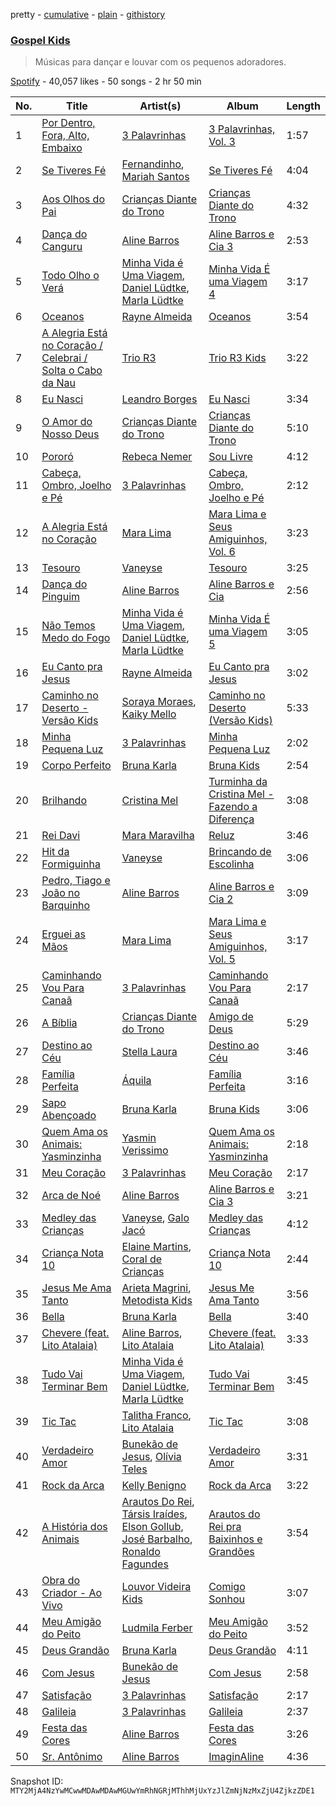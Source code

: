 pretty - [cumulative](/playlists/cumulative/37i9dQZF1DX52rW82P8TUE.md) - [plain](/playlists/plain/37i9dQZF1DX52rW82P8TUE) - [githistory](https://github.githistory.xyz/mackorone/spotify-playlist-archive/blob/main/playlists/plain/37i9dQZF1DX52rW82P8TUE)

### [Gospel Kids](https://open.spotify.com/playlist/37i9dQZF1DX52rW82P8TUE)

> Músicas para dançar e louvar com os pequenos adoradores.

[Spotify](https://open.spotify.com/user/spotify) - 40,057 likes - 50 songs - 2 hr 50 min

| No. | Title | Artist(s) | Album | Length |
|---|---|---|---|---|
| 1 | [Por Dentro, Fora, Alto, Embaixo](https://open.spotify.com/track/5zuOwjPMZkCfzTa9mE8I87) | [3 Palavrinhas](https://open.spotify.com/artist/6apif9UbguC36klKtjMKVL) | [3 Palavrinhas, Vol\. 3](https://open.spotify.com/album/4Aw3KlIumWtvdpamB7DMsU) | 1:57 |
| 2 | [Se Tiveres Fé](https://open.spotify.com/track/0oVkVpb179YlBZponywS0O) | [Fernandinho](https://open.spotify.com/artist/6iAY2AyUZLSX3PWLIAfFZY), [Mariah Santos](https://open.spotify.com/artist/1E7bSnpcGC4KgCF52NEuRz) | [Se Tiveres Fé](https://open.spotify.com/album/0fWX2FbGnRFsR1YxiWQtsv) | 4:04 |
| 3 | [Aos Olhos do Pai](https://open.spotify.com/track/28ATy9KFpbfUujbB8ZMkWc) | [Crianças Diante do Trono](https://open.spotify.com/artist/1DrV98ubDph1jAWq7ikcF5) | [Crianças Diante do Trono](https://open.spotify.com/album/0NQ0gD4kZUZ7NR76X1QCqk) | 4:32 |
| 4 | [Dança do Canguru](https://open.spotify.com/track/1U4Vl0LRSvWtfBtRI6bnBN) | [Aline Barros](https://open.spotify.com/artist/2aKyKSggb31Kw9s9i3iXoo) | [Aline Barros e Cia 3](https://open.spotify.com/album/6dtJQolCzJVqKjpBE72gpg) | 2:53 |
| 5 | [Todo Olho o Verá](https://open.spotify.com/track/5ObzGyGLgiOhAv0etKoboF) | [Minha Vida é Uma Viagem](https://open.spotify.com/artist/1o0rLhiJRM3IFLGlqBVolR), [Daniel Lüdtke](https://open.spotify.com/artist/3f0bV2cF70GNSrGlv7i2Wa), [Marla Lüdtke](https://open.spotify.com/artist/5zbO4gq0wZSAWW6LvawKDd) | [Minha Vida É uma Viagem 4](https://open.spotify.com/album/0TOnCsiORdMr35eFNYYA6s) | 3:17 |
| 6 | [Oceanos](https://open.spotify.com/track/1IAuelibP1msP0p6ztsLpV) | [Rayne Almeida](https://open.spotify.com/artist/2WtIzFKxQniqeliHt4vIVj) | [Oceanos](https://open.spotify.com/album/3FleqT33sYIhpOTkWYKbsM) | 3:54 |
| 7 | [A Alegria Está no Coração / Celebrai / Solta o Cabo da Nau](https://open.spotify.com/track/7FNueAtAXOl1aImDlO9jO0) | [Trio R3](https://open.spotify.com/artist/1j80V5H3SnqrUDKhpAo1OE) | [Trio R3 Kids](https://open.spotify.com/album/3iXWPgtTT7O1t7e5eZoDmf) | 3:22 |
| 8 | [Eu Nasci](https://open.spotify.com/track/2dE7xXqKFCUAnL8njBXUrI) | [Leandro Borges](https://open.spotify.com/artist/1W08UTn6HSj0dHarQE7ReQ) | [Eu Nasci](https://open.spotify.com/album/2HmqtDhNBSUKR42VLi2Evl) | 3:34 |
| 9 | [O Amor do Nosso Deus](https://open.spotify.com/track/2gvn5QvlQdnE2T06ErTaer) | [Crianças Diante do Trono](https://open.spotify.com/artist/1DrV98ubDph1jAWq7ikcF5) | [Crianças Diante do Trono](https://open.spotify.com/album/0NQ0gD4kZUZ7NR76X1QCqk) | 5:10 |
| 10 | [Pororó](https://open.spotify.com/track/44FbIn8MPPGj7jjDFLhXIr) | [Rebeca Nemer](https://open.spotify.com/artist/1mQU9ZMrrU8FcbjfePJBsk) | [Sou Livre](https://open.spotify.com/album/2Wgno6YhkdyXyfhDo1MH7M) | 4:12 |
| 11 | [Cabeça, Ombro, Joelho e Pé](https://open.spotify.com/track/3lRfG9FccT67tuGboXeEZs) | [3 Palavrinhas](https://open.spotify.com/artist/6apif9UbguC36klKtjMKVL) | [Cabeça, Ombro, Joelho e Pé](https://open.spotify.com/album/1F1pwnUBYMI9vFVpIQF97W) | 2:12 |
| 12 | [A Alegria Está no Coração](https://open.spotify.com/track/61PU43JNFgjn1zuAaAz96d) | [Mara Lima](https://open.spotify.com/artist/3r3fXHLRkaNVAuP7ckBJOV) | [Mara Lima e Seus Amiguinhos, Vol\. 6](https://open.spotify.com/album/1cAgUMSQibfGNArPNRIJKn) | 3:23 |
| 13 | [Tesouro](https://open.spotify.com/track/0d7iluBpPMuBSFxrhqfDyF) | [Vaneyse](https://open.spotify.com/artist/3S1zrPd36u0KRCPF6HUAOl) | [Tesouro](https://open.spotify.com/album/61v4qQZaJwjprUBIJx9c1v) | 3:25 |
| 14 | [Dança do Pinguim](https://open.spotify.com/track/4xIhkjavXmWmlUSBOtEqUq) | [Aline Barros](https://open.spotify.com/artist/2aKyKSggb31Kw9s9i3iXoo) | [Aline Barros e Cia](https://open.spotify.com/album/5RFApbqCFVwb3ABVj8Q8w4) | 2:56 |
| 15 | [Não Temos Medo do Fogo](https://open.spotify.com/track/3tnh93byTIcpyhZYsLN93O) | [Minha Vida é Uma Viagem](https://open.spotify.com/artist/1o0rLhiJRM3IFLGlqBVolR), [Daniel Lüdtke](https://open.spotify.com/artist/3f0bV2cF70GNSrGlv7i2Wa), [Marla Lüdtke](https://open.spotify.com/artist/5zbO4gq0wZSAWW6LvawKDd) | [Minha Vida É uma Viagem 5](https://open.spotify.com/album/2DCbdwhK6SoBW9XawSSrbK) | 3:05 |
| 16 | [Eu Canto pra Jesus](https://open.spotify.com/track/2xsZveD2EsMMjp7JbIVu3h) | [Rayne Almeida](https://open.spotify.com/artist/2WtIzFKxQniqeliHt4vIVj) | [Eu Canto pra Jesus](https://open.spotify.com/album/2WHmaYUFvRDjwnlm43omei) | 3:02 |
| 17 | [Caminho no Deserto \- Versão Kids](https://open.spotify.com/track/1J1eBc6ECu1cZq7JslY4VG) | [Soraya Moraes](https://open.spotify.com/artist/0IPQAIkLxcVSsxlTPPn3Bp), [Kaiky Mello](https://open.spotify.com/artist/576aczLz6CXzj9E0WZ1EJw) | [Caminho no Deserto \(Versão Kids\)](https://open.spotify.com/album/34EQIvp5R1X7n4chgsK1PR) | 5:33 |
| 18 | [Minha Pequena Luz](https://open.spotify.com/track/1fr5LcT7TguvSZJRlNQNNv) | [3 Palavrinhas](https://open.spotify.com/artist/6apif9UbguC36klKtjMKVL) | [Minha Pequena Luz](https://open.spotify.com/album/6CnrRYF7ONjhhmCVzjRkg9) | 2:02 |
| 19 | [Corpo Perfeito](https://open.spotify.com/track/0ppgTngQMJwHyM5DTjo8nv) | [Bruna Karla](https://open.spotify.com/artist/0YdeGzSneJdP1NEKY3EFlR) | [Bruna Kids](https://open.spotify.com/album/0W7kUdHwTI6L17XHH73HY2) | 2:54 |
| 20 | [Brilhando](https://open.spotify.com/track/6aMHKxUyAUsbVNJa8TbyuX) | [Cristina Mel](https://open.spotify.com/artist/0vKtp60PHfEnBSLJU9uHgP) | [Turminha da Cristina Mel \- Fazendo a Diferença](https://open.spotify.com/album/6T5y5A3YoPNXQsUu7OlAaX) | 3:08 |
| 21 | [Rei Davi](https://open.spotify.com/track/4v1Yf5GPWOAgOk67CSU0dP) | [Mara Maravilha](https://open.spotify.com/artist/2vEZbLLAKRqzoiTR9aupGu) | [Reluz](https://open.spotify.com/album/4Oolk7dVn9F9EfQoomK1w8) | 3:46 |
| 22 | [Hit da Formiguinha](https://open.spotify.com/track/2jxOwM1YWNLdVtYKhHjY4r) | [Vaneyse](https://open.spotify.com/artist/3S1zrPd36u0KRCPF6HUAOl) | [Brincando de Escolinha](https://open.spotify.com/album/28QrtBn35MNZOGsNMjUrja) | 3:06 |
| 23 | [Pedro, Tiago e João no Barquinho](https://open.spotify.com/track/1180Pe0jjGNslftSXTrEKi) | [Aline Barros](https://open.spotify.com/artist/2aKyKSggb31Kw9s9i3iXoo) | [Aline Barros e Cia 2](https://open.spotify.com/album/58dham8BeNuWKBJJTbzenr) | 3:09 |
| 24 | [Erguei as Mãos](https://open.spotify.com/track/7GTVVZiren9LxoyNW4pATK) | [Mara Lima](https://open.spotify.com/artist/3r3fXHLRkaNVAuP7ckBJOV) | [Mara Lima e Seus Amiguinhos, Vol\. 5](https://open.spotify.com/album/5hCu7mordTwYqr2n2rW0LR) | 3:17 |
| 25 | [Caminhando Vou Para Canaã](https://open.spotify.com/track/1gjyW1dkU6SfYlo6dwByJz) | [3 Palavrinhas](https://open.spotify.com/artist/6apif9UbguC36klKtjMKVL) | [Caminhando Vou Para Canaã](https://open.spotify.com/album/051Ck9PEoQhBlON1mnw0gN) | 2:17 |
| 26 | [A Bíblia](https://open.spotify.com/track/2MlMPbEM8qbDxsEBV6vkYw) | [Crianças Diante do Trono](https://open.spotify.com/artist/1DrV98ubDph1jAWq7ikcF5) | [Amigo de Deus](https://open.spotify.com/album/6Ks1nDyBm9wyusj94wCSox) | 5:29 |
| 27 | [Destino ao Céu](https://open.spotify.com/track/25nCwxGYMiwJeEbqitBkjn) | [Stella Laura](https://open.spotify.com/artist/1lqxvuE0yfesGRZ4sdVVNm) | [Destino ao Céu](https://open.spotify.com/album/7mGVlHAO59mS0XChbEDRUm) | 3:46 |
| 28 | [Família Perfeita](https://open.spotify.com/track/25UWTOQyH5eOcvMyWb0VKR) | [Áquila](https://open.spotify.com/artist/4z6EQDJNZwMQ6uHmjL87nQ) | [Família Perfeita](https://open.spotify.com/album/2BOtSzS45MKiRwNHHoPD6V) | 3:16 |
| 29 | [Sapo Abençoado](https://open.spotify.com/track/6udRCH0KMT8k4GrXAsoI6e) | [Bruna Karla](https://open.spotify.com/artist/0YdeGzSneJdP1NEKY3EFlR) | [Bruna Kids](https://open.spotify.com/album/0W7kUdHwTI6L17XHH73HY2) | 3:06 |
| 30 | [Quem Ama os Animais: Yasminzinha](https://open.spotify.com/track/3QeEhShhm4xarUOUmHS4tn) | [Yasmin Verissimo](https://open.spotify.com/artist/1O6na9PsfEQLFmZHg8MEyE) | [Quem Ama os Animais: Yasminzinha](https://open.spotify.com/album/7zDczluqFBHATzo2eXUWZC) | 2:18 |
| 31 | [Meu Coração](https://open.spotify.com/track/1MDXv0hRY9EgHTwvQyr7EG) | [3 Palavrinhas](https://open.spotify.com/artist/6apif9UbguC36klKtjMKVL) | [Meu Coração](https://open.spotify.com/album/6y2SSn86BAh3LZHKwNiKK4) | 2:17 |
| 32 | [Arca de Noé](https://open.spotify.com/track/2IlFyiCXLg5EK5JChEgWGA) | [Aline Barros](https://open.spotify.com/artist/2aKyKSggb31Kw9s9i3iXoo) | [Aline Barros e Cia 3](https://open.spotify.com/album/6dtJQolCzJVqKjpBE72gpg) | 3:21 |
| 33 | [Medley das Crianças](https://open.spotify.com/track/04lDkeEi5mxKfXkBXcmrAQ) | [Vaneyse](https://open.spotify.com/artist/3S1zrPd36u0KRCPF6HUAOl), [Galo Jacó](https://open.spotify.com/artist/6JDieX8x5rmjocsN3Rxs2L) | [Medley das Crianças](https://open.spotify.com/album/6kA8eLY4fy4LqYmQVWD3tH) | 4:12 |
| 34 | [Criança Nota 10](https://open.spotify.com/track/2kPwaMnS3qowXfg8aBh7nn) | [Elaine Martins](https://open.spotify.com/artist/4rVAT3ktBeOdexcKic0mC8), [Coral de Crianças](https://open.spotify.com/artist/2qUfzKBWjm4UpH1MjdKnSi) | [Criança Nota 10](https://open.spotify.com/album/2nFtRppoPctEbxAUTpynL3) | 2:44 |
| 35 | [Jesus Me Ama Tanto](https://open.spotify.com/track/0J8hD8AoGlQipoHU6LF6ZX) | [Arieta Magrini](https://open.spotify.com/artist/3KPggmoiyvKE7nhNdJ3sL5), [Metodista Kids](https://open.spotify.com/artist/2IsqqcA3KOtxZHKplFVUaa) | [Jesus Me Ama Tanto](https://open.spotify.com/album/2Zz9nQm8tCtURbCYJnN0mc) | 3:56 |
| 36 | [Bella](https://open.spotify.com/track/36NbDqHBejqD2grPynmlWl) | [Bruna Karla](https://open.spotify.com/artist/0YdeGzSneJdP1NEKY3EFlR) | [Bella](https://open.spotify.com/album/5WbxbZVfwBmL49abPSPRfA) | 3:40 |
| 37 | [Chevere \(feat\. Lito Atalaia\)](https://open.spotify.com/track/3Ecllma7tEPF8gZZZsNp1v) | [Aline Barros](https://open.spotify.com/artist/2aKyKSggb31Kw9s9i3iXoo), [Lito Atalaia](https://open.spotify.com/artist/40VTmb5TDKq5wom2CAnvU3) | [Chevere \(feat\. Lito Atalaia\)](https://open.spotify.com/album/2nuYrKJ4TCQ1B9ZV2Mjupg) | 3:33 |
| 38 | [Tudo Vai Terminar Bem](https://open.spotify.com/track/4oYgECBXPGWladYejkc4bP) | [Minha Vida é Uma Viagem](https://open.spotify.com/artist/1o0rLhiJRM3IFLGlqBVolR), [Daniel Lüdtke](https://open.spotify.com/artist/3f0bV2cF70GNSrGlv7i2Wa), [Marla Lüdtke](https://open.spotify.com/artist/5zbO4gq0wZSAWW6LvawKDd) | [Tudo Vai Terminar Bem](https://open.spotify.com/album/45SiWKT4wFF9c67wCqiMBA) | 3:45 |
| 39 | [Tic Tac](https://open.spotify.com/track/4jygcdgSgyyf7QJacekxmx) | [Talitha Franco](https://open.spotify.com/artist/4a9BpHMkMFUFZT7j00Dubq), [Lito Atalaia](https://open.spotify.com/artist/40VTmb5TDKq5wom2CAnvU3) | [Tic Tac](https://open.spotify.com/album/1g8HEmXjdRfNLqk9rk1Grk) | 3:08 |
| 40 | [Verdadeiro Amor](https://open.spotify.com/track/0yWQuYf69YZPteFYdVpubx) | [Bunekão de Jesus](https://open.spotify.com/artist/3EzcPGgFNYyoFpcLjec4c2), [Olívia Teles](https://open.spotify.com/artist/2ojdlKsNAWovUgFXkFC2IZ) | [Verdadeiro Amor](https://open.spotify.com/album/4UxBeejCnl6LjKlBXNpjTH) | 3:31 |
| 41 | [Rock da Arca](https://open.spotify.com/track/7HzkYbSog275m1M5kaAUFW) | [Kelly Benigno](https://open.spotify.com/artist/2YYbZyhGyLlVQGfaE1Hn5X) | [Rock da Arca](https://open.spotify.com/album/1cNrPAjRtZWUKeMiSqJmEG) | 3:22 |
| 42 | [A História dos Animais](https://open.spotify.com/track/54p1PR4nMkq495gv1LIQxO) | [Arautos Do Rei](https://open.spotify.com/artist/7HMkkJU8KMSMpEZ1RA8gvK), [Társis Iraídes](https://open.spotify.com/artist/0p942FANsPACepQGy7HuF7), [Elson Gollub](https://open.spotify.com/artist/4CnTjFbM00kSSgLddqNgqh), [José Barbalho](https://open.spotify.com/artist/3nTd1c0vX2OvYS4cF6otAo), [Ronaldo Fagundes](https://open.spotify.com/artist/3k8WlBrUAmrPAAwGILLlMj) | [Arautos do Rei pra Baixinhos e Grandões](https://open.spotify.com/album/6hQ1VdOFsnwERYnnBuxsFK) | 3:54 |
| 43 | [Obra do Criador \- Ao Vivo](https://open.spotify.com/track/6H4h2cnyfeTnqAHfdqi5dw) | [Louvor Videira Kids](https://open.spotify.com/artist/5xQlLW7wWdVaYLUzbphgGu) | [Comigo Sonhou](https://open.spotify.com/album/3tbgkAsVPkMHK4TBOwIwpV) | 3:07 |
| 44 | [Meu Amigão do Peito](https://open.spotify.com/track/7kpsitoqNZGXXvxUtFg4Qj) | [Ludmila Ferber](https://open.spotify.com/artist/3XFPsySK5XlfmcxJGWcyWn) | [Meu Amigão do Peito](https://open.spotify.com/album/1CUbAbluxubTfpGKXg5BgA) | 3:52 |
| 45 | [Deus Grandão](https://open.spotify.com/track/4P0TyPgmAOq2gVQJf7LMV5) | [Bruna Karla](https://open.spotify.com/artist/0YdeGzSneJdP1NEKY3EFlR) | [Deus Grandão](https://open.spotify.com/album/1zkpj6qPydhF9RAaDnrWRn) | 4:11 |
| 46 | [Com Jesus](https://open.spotify.com/track/1teeml3NtPVTvfdrPiuxID) | [Bunekão de Jesus](https://open.spotify.com/artist/3EzcPGgFNYyoFpcLjec4c2) | [Com Jesus](https://open.spotify.com/album/0GPGJJUSk7pCTOrMkKgy60) | 2:58 |
| 47 | [Satisfação](https://open.spotify.com/track/5rmBG2lYpzQFXU5LXrWHTE) | [3 Palavrinhas](https://open.spotify.com/artist/6apif9UbguC36klKtjMKVL) | [Satisfação](https://open.spotify.com/album/7dNxBMr0QOAUD3ydFcCH8f) | 2:17 |
| 48 | [Galileia](https://open.spotify.com/track/1NxGlZCXHdExP3sPld6UV0) | [3 Palavrinhas](https://open.spotify.com/artist/6apif9UbguC36klKtjMKVL) | [Galileia](https://open.spotify.com/album/1WsqUCNmbFJOsA4Ukmu8lV) | 2:37 |
| 49 | [Festa das Cores](https://open.spotify.com/track/2OgjuP2rTKfweuPiZDORMw) | [Aline Barros](https://open.spotify.com/artist/2aKyKSggb31Kw9s9i3iXoo) | [Festa das Cores](https://open.spotify.com/album/7y3if5oFUBEKP94vf2mCQW) | 3:26 |
| 50 | [Sr\. Antônimo](https://open.spotify.com/track/1mExcbeOoQEh2ZRFTY705r) | [Aline Barros](https://open.spotify.com/artist/2aKyKSggb31Kw9s9i3iXoo) | [ImaginAline](https://open.spotify.com/album/4DpfGOe1QVwuIENUOhxgsa) | 4:36 |

Snapshot ID: `MTY2MjA4NzYwMCwwMDAwMDAwMGUwYmRhNGRjMThhMjUxYzJlZmNjNzMxZjU4ZjkzZDE1`
